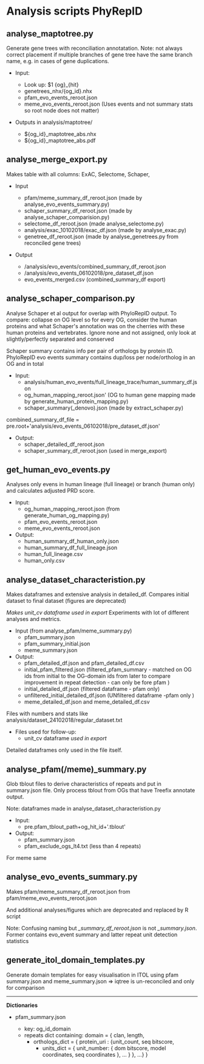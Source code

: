 ﻿# Analysis scripts PhyRepID


## analyse_maptotree.py

Generate gene trees with reconciliation annotatation. 
Note: not always correct placement if multiple branches of gene tree have the same branch name, e.g. in cases of gene duplications.

- Input:
  - Look up: $1 {og}\_{hit} 
  - genetrees\_nhx/{og\_id}.nhx
  - pfam_evo_events_reroot.json
  - meme_evo_events_reroot.json
 (Uses events and not summary stats so root node does not matter)

- Outputs in analysis/maptotree/
  - ${og_id}_maptotree_abs.nhx
  - ${og_id}_maptotree_abs.pdf


## analyse_merge_export.py
 Makes table with all columns: ExAC, Selectome, Schaper, 

- Input
  - pfam/meme_summary_df_reroot.json
 (made by analyse_evo_events_summary.py)
   - schaper_summary_df_reroot.json
(made by analyse_schaper_comparision.py)
  - selectome_df_reroot.json (made analyse_selectome.py)
  - analysis/exac_10102018/exac_df.json
(made by analyse_exac.py)
  - genetree_df_reroot.json
(made by analyse_genetrees.py from  reconciled gene trees) 

- Output
   - /analysis/evo_events/combined_summary_df_reroot.json
   - /analysis/evo_events_06102018/pre_dataset_df.json
   - evo_events_merged.csv (combined_summary_df export)
    


## analyse_schaper_comparison.py
 
Analyse Schaper et al output for overlap with PhyloRepID output.
To compare: collapse on OG level so for every OG, consider the human proteins and what Schaper's annotation was on the cherries with these human proteins and vertebrates. Ignore none and not assigned, only look at  slightly/perfectly separated and conserved 

Schaper summary contains info per pair of orthologs by protein ID.
PhyloRepID evo events summary contains dup/loss per node/ortholog in an OG and in total 

- Input:
  - analysis/human_evo_events/full_lineage_trace/human_summary_df.json
  - og_human_mapping_reroot.json'
(OG to human gene mapping made by generate_human_protein_mapping.py)
  - schaper_summary(_denovo).json
(made by extract_schaper.py)

combined_summary_df_file = pre.root+'analysis/evo_events_06102018/pre_dataset_df.json'


- Output:
  - schaper_detailed_df_reroot.json
  - schaper_summary_df_reroot.json
(used in merge_export)



## get_human_evo_events.py
Analyses only evens in human lineage (full lineage) or branch (human only) and calculates adjusted PRD score. 

- Input: 
  - og_human_mapping_reroot.json (from generate_human_og_mapping.py)
  - pfam_evo_events_reroot.json
  - meme_evo_events_reroot.json
- Output: 
  - human_summary_df_human_only.json
  - human_summary_df_full_lineage.json
  - human_full_lineage.csv
  - human_only.csv

## analyse_dataset_characteristion.py
Makes dataframes and extensive analysis 
in detailed_df. Compares initial dataset to final dataset (figures are deprecated)

*Makes unit_cv dataframe used in export*
Experiments with lot of different analyses and metrics.

- Input (from analyse_pfam/meme_summary.py) 
  - pfam_summary.json
  - pfam_summary_initial.json
  - meme_summary.json
- Output:
  - pfam_detailed_df.json and pfam_detailed_df.csv 
  - initial_pfam_filtered.json
(filtered_pfam_summary - matched on OG ids from initial to the OG-domain ids from later to compare improvement in repeat detection - can only be fore pfam )
  - initial_detailed_df.json (filtered dataframe - pfam only)
  - unfiltered_initial_detailed_df.json
(UNfiltered dataframe -pfam only )
  - meme_detailed_df.json and meme_detailed_df.csv 


Files with numbers and stats like analysis/dataset_24102018/regular_dataset.txt

- Files used for follow-up:
  - unit_cv dataframe  *used in export*
 
 Detailed dataframes only used in the file itself. 
 
## analyse_pfam(/meme)_summary.py 

Glob tblout files to derive characteristics of repeats and put in summary.json file.
Only process tblout from OGs that have Treefix annotate output.

Note: dataframes made in analyse_dataset_characteristion.py

- Input:
  - pre.pfam_tblout_path+og_hit_id+'.tblout'
- Output:
   - pfam_summary.json
  - pfam_exclude_ogs_lt4.txt (less than 4 repeats)

For meme same

## analyse_evo_events_summary.py 

Makes pfam/meme_summary_df_reroot.json
from
 pfam/meme_evo_events_reroot.json 

And additional analyses/figures which are deprecated and replaced by R script

Note: Confusing naming but *_summary_df_reroot.json* is not *_summary.json*. Former contains evo_event summary and latter repeat unit detection statistics
 
## generate_itol_domain_templates.py
Generate domain templates for easy visualisation in ITOL
using pfam summary.json and meme_summary.json
=> iqtree is un-reconciled and only for comparison

---

**Dictionaries**

-   pfam\_summary.json

    -   key: og\_id\_domain
    -   repeats dict containing: domain = { clan, length,
        -   orthologs\_dict = { protein\_uri : {unit\_count, seq bitscore,
            -   units\_dict = { unit\_number: { dom bitscore, model coordinates, seq coordinates }, ... } }, ...} }


